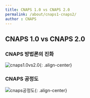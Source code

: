 ```yaml
---
title: CNAPS 1.0 vs CNAPS 2.0
permalink: /about/cnaps1-cnaps2/
author : CNAPS
---
```


## CNAPS 1.0 vs CNAPS 2.0

### CNAPS 방법론의 진화

![cnaps1.0vs2.0](https://cnaps-skcc.github.io/assets/images/cnaps1vs2.png){: .align-center}

### CNAPS 공정도

![cnaps공정도](https://cnaps-skcc.github.io/assets/images/cnaps공정도.png){: .align-center}
